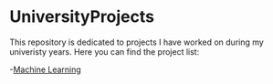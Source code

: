 # UniversityProjects

This repository is dedicated to projects I have worked on during my univeristy years.
Here you can find the project list:

-[Machine Learning]()
